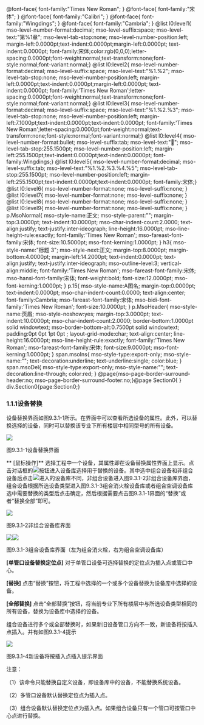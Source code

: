 @font-face{ font-family:"Times New Roman"; } @font-face{ font-family:"宋体"; } @font-face{ font-family:"Calibri"; } @font-face{ font-family:"Wingdings"; } @font-face{ font-family:"Cambria"; } @list l0:level1{ mso-level-number-format:decimal; mso-level-suffix:space; mso-level-text:"第%1章"; mso-level-tab-stop:none; mso-level-number-position:left; margin-left:0.0000pt;text-indent:0.0000pt;margin-left:0.0000pt; text-indent:0.0000pt; font-family:宋体;color:rgb(0,0,0);letter-spacing:0.0000pt;font-weight:normal;text-transform:none;font-style:normal;font-variant:normal;} @list l0:level2{ mso-level-number-format:decimal; mso-level-suffix:space; mso-level-text:"%1.%2"; mso-level-tab-stop:none; mso-level-number-position:left; margin-left:0.0000pt;text-indent:0.0000pt;margin-left:0.0000pt; text-indent:0.0000pt; font-family:'Times New Roman';letter-spacing:0.0000pt;font-weight:normal;text-transform:none;font-style:normal;font-variant:normal;} @list l0:level3{ mso-level-number-format:decimal; mso-level-suffix:space; mso-level-text:"%1.%2.%3"; mso-level-tab-stop:none; mso-level-number-position:left; margin-left:7.1000pt;text-indent:0.0000pt;text-indent:0.0000pt; font-family:'Times New Roman';letter-spacing:0.0000pt;font-weight:normal;text-transform:none;font-style:normal;font-variant:normal;} @list l0:level4{ mso-level-number-format:bullet; mso-level-suffix:tab; mso-level-text:""; mso-level-tab-stop:255.1500pt; mso-level-number-position:left; margin-left:255.1500pt;text-indent:0.0000pt;text-indent:0.0000pt; font-family:Wingdings;} @list l0:level5{ mso-level-number-format:decimal; mso-level-suffix:tab; mso-level-text:"%1.%2.%3.%4.%5"; mso-level-tab-stop:255.1500pt; mso-level-number-position:left; margin-left:255.1500pt;text-indent:0.0000pt;text-indent:0.0000pt; font-family:宋体;} @list l0:level6{ mso-level-number-format:none; mso-level-suffix:none; } @list l0:level7{ mso-level-number-format:none; mso-level-suffix:none; } @list l0:level8{ mso-level-number-format:none; mso-level-suffix:none; } @list l0:level9{ mso-level-number-format:none; mso-level-suffix:none; } p.MsoNormal{ mso-style-name:正文; mso-style-parent:""; margin-top:3.0000pt; text-indent:10.0000pt; mso-char-indent-count:2.0000; text-align:justify; text-justify:inter-ideograph; line-height:16.0000pt; mso-line-height-rule:exactly; font-family:'Times New Roman'; mso-fareast-font-family:宋体; font-size:10.5000pt; mso-font-kerning:1.0000pt; } h3{ mso-style-name:"标题 3"; mso-style-next:正文; margin-top:8.0000pt; margin-bottom:4.0000pt; margin-left:14.2000pt; text-indent:0.0000pt; text-align:justify; text-justify:inter-ideograph; mso-outline-level:3; vertical-align:middle; font-family:'Times New Roman'; mso-fareast-font-family:宋体; mso-hansi-font-family:宋体; font-weight:bold; font-size:12.0000pt; mso-font-kerning:1.0000pt; } p.15{ mso-style-name:A图名; margin-top:0.0000pt; text-indent:0.0000pt; mso-char-indent-count:0.0000; text-align:center; font-family:Cambria; mso-fareast-font-family:宋体; mso-bidi-font-family:'Times New Roman'; font-size:10.0000pt; } p.MsoHeader{ mso-style-name:页眉; mso-style-noshow:yes; margin-top:3.0000pt; text-indent:10.0000pt; mso-char-indent-count:2.0000; border-bottom:1.0000pt solid windowtext; mso-border-bottom-alt:0.7500pt solid windowtext; padding:0pt 0pt 1pt 0pt ; layout-grid-mode:char; text-align:center; line-height:16.0000pt; mso-line-height-rule:exactly; font-family:'Times New Roman'; mso-fareast-font-family:宋体; font-size:9.0000pt; mso-font-kerning:1.0000pt; } span.msoIns{ mso-style-type:export-only; mso-style-name:""; text-decoration:underline; text-underline:single; color:blue; } span.msoDel{ mso-style-type:export-only; mso-style-name:""; text-decoration:line-through; color:red; } @page{mso-page-border-surround-header:no; mso-page-border-surround-footer:no;}@page Section0{ } div.Section0{page:Section0;}

### 1.1.1**设备替换**

设备替换界面如图9.3.1\-1所示。在界面中可以查看所选设备的属性。此外，可以替换选择的设备，同时可以替换该专业下所有楼层中相同型号的所有设备。

![](file:///C:\Users\pkpm\AppData\Local\Temp\ksohtml8136\wps32.jpg)

图9.3.1\-1设备替换界面

** \[鼠标操作\]** 选择工程中一个设备，其属性即在设备替换属性界面上显示。点击对话框的![](file:///C:\Users\pkpm\AppData\Local\Temp\ksohtml8136\wps33.jpg)按钮进入设备库选择用于替换的设备。其中选中组合设备和非组合设备后点击![](file:///C:\Users\pkpm\AppData\Local\Temp\ksohtml8136\wps34.jpg)进入的设备库不同，非组合设备进入图9.3.1\-2非组合设备库界面，组合设备根据所选设备类型进入图9.3.1\-3组合消火栓设备库或者组合空调设备库选中需要替换的类型后点击确定，然后根据需要点击图9.3.1\-1界面的“替换”或者“替换全部”即可。

![](file:///C:\Users\pkpm\AppData\Local\Temp\ksohtml8136\wps35.jpg)

图9.3.1\-2非组合设备库界面

![](file:///C:\Users\pkpm\AppData\Local\Temp\ksohtml8136\wps36.jpg)![](file:///C:\Users\pkpm\AppData\Local\Temp\ksohtml8136\wps37.jpg)

图9.3.1\-3组合设备库界面（左为组合消火栓，右为组合空调设备库）

**\[单管口设备替换定位点\]** 对于单管口设备可选择替换的定位点为插入点或管口中心。

**\[替换\]** 点击“替换”按钮，将工程中选择的一个或多个设备替换为设备库中选择的设备。

**\[全部替换\]** 点击“全部替换”按钮，将当前专业下所有楼层中与所选设备类型相同的所有设备，替换为设备库中选择的设备。

组合设备进行多个或全部替换时，如果新旧设备管口方向不一致，新设备将按插入点插入。并有如图9.3.1\-4提示

![](file:///C:\Users\pkpm\AppData\Local\Temp\ksohtml8136\wps38.jpg)

图9.3.1\-4新设备将按插入点插入提示界面

注意：

（1）该命令只能替换自定义设备，即设备库中的设备，不能替换系统设备。

（2）多管口设备默认替换定位点为插入点。

（3）组合设备默认替换定位点为插入点。如果组合设备只有一个管口可按管口中心点进行替换。